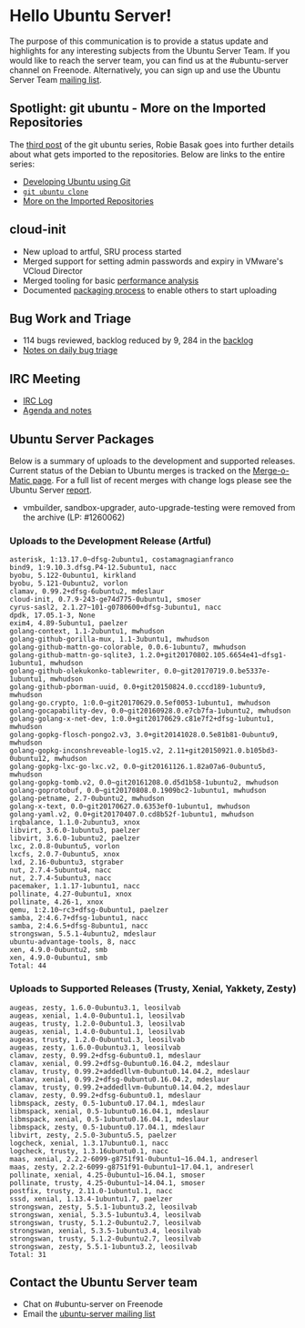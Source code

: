 # Hello Ubuntu Server!
The purpose of this communication is to provide a status update and highlights for any interesting subjects from the Ubuntu Server Team. If you would like to reach the server team, you can find us at the #ubuntu-server channel on Freenode. Alternatively, you can sign up and use the Ubuntu Server Team [mailing list](https://lists.ubuntu.com/mailman/listinfo/ubuntu-server).

## Spotlight: git ubuntu - More on the Imported Repositories
The [third post](https://insights.ubuntu.com/2017/08/21/git-ubuntu-more-on-the-imported-repositories/) of the git ubuntu series, Robie Basak goes into further details about what gets imported to the repositories. Below are links to the entire series:

 * [Developing Ubuntu using Git](https://insights.ubuntu.com/2017/07/24/developing-ubuntu-using-git/)
 * [`git ubuntu clone`](https://insights.ubuntu.com/2017/08/09/git-ubuntu-clone/)
 * [More on the Imported Repositories](https://insights.ubuntu.com/2017/08/21/git-ubuntu-more-on-the-imported-repositories/)

## cloud-init
- New upload to artful, SRU process started
- Merged support for setting admin passwords and expiry in VMware's VCloud Director
- Merged tooling for basic [performance analysis](https://code.launchpad.net/~chad.smith/cloud-init/+git/cloud-init/+merge/328819)
- Documented [packaging process](https://gist.github.com/smoser/6391b854e6a80475aac473bba4ef0310#file-ubuntu-release-process-md) to enable others to start uploading

## Bug Work and Triage
- 114 bugs reviewed, backlog reduced by 9, 284 in the [backlog](https://bugs.launchpad.net/~ubuntu-server/+subscribedbugs)
- [Notes on daily bug triage](https://wiki.ubuntu.com/ServerTeam/KnowledgeBase#Bug_Triage)

## IRC Meeting
- [IRC Log](https://ubottu.com/meetingology/logs/ubuntu-meeting/2017/ubuntu-meeting.2017-08-22-16.01.html)
- [Agenda and notes](https://wiki.ubuntu.com/ServerTeam/Meeting)

## Ubuntu Server Packages
Below is a summary of uploads to the development and supported releases. Current status of the Debian to Ubuntu merges is tracked on the [Merge-o-Matic page](https://merges.ubuntu.com/main.html). For a full list of recent merges with change logs please see the Ubuntu Server [report](http://reqorts.qa.ubuntu.com/reports/ubuntu-server/merges.html).

* vmbuilder, sandbox-upgrader, auto-upgrade-testing were removed from the archive (LP: #1260062)

### Uploads to the Development Release (Artful)
```
asterisk, 1:13.17.0~dfsg-2ubuntu1, costamagnagianfranco
bind9, 1:9.10.3.dfsg.P4-12.5ubuntu1, nacc
byobu, 5.122-0ubuntu1, kirkland
byobu, 5.121-0ubuntu2, vorlon
clamav, 0.99.2+dfsg-6ubuntu2, mdeslaur
cloud-init, 0.7.9-243-ge74d775-0ubuntu1, smoser
cyrus-sasl2, 2.1.27~101-g0780600+dfsg-3ubuntu1, nacc
dpdk, 17.05.1-3, None
exim4, 4.89-5ubuntu1, paelzer
golang-context, 1.1-2ubuntu1, mwhudson
golang-github-gorilla-mux, 1.1-3ubuntu1, mwhudson
golang-github-mattn-go-colorable, 0.0.6-1ubuntu7, mwhudson
golang-github-mattn-go-sqlite3, 1.2.0+git20170802.105.6654e41~dfsg1-1ubuntu1, mwhudson
golang-github-olekukonko-tablewriter, 0.0~git20170719.0.be5337e-1ubuntu1, mwhudson
golang-github-pborman-uuid, 0.0+git20150824.0.cccd189-1ubuntu9, mwhudson
golang-go.crypto, 1:0.0~git20170629.0.5ef0053-1ubuntu1, mwhudson
golang-gocapability-dev, 0.0~git20160928.0.e7cb7fa-1ubuntu2, mwhudson
golang-golang-x-net-dev, 1:0.0+git20170629.c81e7f2+dfsg-1ubuntu1, mwhudson
golang-gopkg-flosch-pongo2.v3, 3.0+git20141028.0.5e81b81-0ubuntu9, mwhudson
golang-gopkg-inconshreveable-log15.v2, 2.11+git20150921.0.b105bd3-0ubuntu12, mwhudson
golang-gopkg-lxc-go-lxc.v2, 0.0~git20161126.1.82a07a6-0ubuntu5, mwhudson
golang-gopkg-tomb.v2, 0.0~git20161208.0.d5d1b58-1ubuntu2, mwhudson
golang-goprotobuf, 0.0~git20170808.0.1909bc2-1ubuntu1, mwhudson
golang-petname, 2.7-0ubuntu2, mwhudson
golang-x-text, 0.0~git20170627.0.6353ef0-1ubuntu1, mwhudson
golang-yaml.v2, 0.0+git20170407.0.cd8b52f-1ubuntu1, mwhudson
irqbalance, 1.1.0-2ubuntu3, xnox
libvirt, 3.6.0-1ubuntu3, paelzer
libvirt, 3.6.0-1ubuntu2, paelzer
lxc, 2.0.8-0ubuntu5, vorlon
lxcfs, 2.0.7-0ubuntu5, xnox
lxd, 2.16-0ubuntu3, stgraber
nut, 2.7.4-5ubuntu4, nacc
nut, 2.7.4-5ubuntu3, nacc
pacemaker, 1.1.17-1ubuntu1, nacc
pollinate, 4.27-0ubuntu1, xnox
pollinate, 4.26-1, xnox
qemu, 1:2.10~rc3+dfsg-0ubuntu1, paelzer
samba, 2:4.6.7+dfsg-1ubuntu1, nacc
samba, 2:4.6.5+dfsg-8ubuntu1, nacc
strongswan, 5.5.1-4ubuntu2, mdeslaur
ubuntu-advantage-tools, 8, nacc
xen, 4.9.0-0ubuntu2, smb
xen, 4.9.0-0ubuntu1, smb
Total: 44
```

### Uploads to Supported Releases (Trusty, Xenial, Yakkety, Zesty)
```
augeas, zesty, 1.6.0-0ubuntu3.1, leosilvab
augeas, xenial, 1.4.0-0ubuntu1.1, leosilvab
augeas, trusty, 1.2.0-0ubuntu1.3, leosilvab
augeas, xenial, 1.4.0-0ubuntu1.1, leosilvab
augeas, trusty, 1.2.0-0ubuntu1.3, leosilvab
augeas, zesty, 1.6.0-0ubuntu3.1, leosilvab
clamav, zesty, 0.99.2+dfsg-6ubuntu0.1, mdeslaur
clamav, xenial, 0.99.2+dfsg-0ubuntu0.16.04.2, mdeslaur
clamav, trusty, 0.99.2+addedllvm-0ubuntu0.14.04.2, mdeslaur
clamav, xenial, 0.99.2+dfsg-0ubuntu0.16.04.2, mdeslaur
clamav, trusty, 0.99.2+addedllvm-0ubuntu0.14.04.2, mdeslaur
clamav, zesty, 0.99.2+dfsg-6ubuntu0.1, mdeslaur
libmspack, zesty, 0.5-1ubuntu0.17.04.1, mdeslaur
libmspack, xenial, 0.5-1ubuntu0.16.04.1, mdeslaur
libmspack, xenial, 0.5-1ubuntu0.16.04.1, mdeslaur
libmspack, zesty, 0.5-1ubuntu0.17.04.1, mdeslaur
libvirt, zesty, 2.5.0-3ubuntu5.5, paelzer
logcheck, xenial, 1.3.17ubuntu0.1, nacc
logcheck, trusty, 1.3.16ubuntu0.1, nacc
maas, xenial, 2.2.2-6099-g8751f91-0ubuntu1~16.04.1, andreserl
maas, zesty, 2.2.2-6099-g8751f91-0ubuntu1~17.04.1, andreserl
pollinate, xenial, 4.25-0ubuntu1~16.04.1, smoser
pollinate, trusty, 4.25-0ubuntu1~14.04.1, smoser
postfix, trusty, 2.11.0-1ubuntu1.1, nacc
sssd, xenial, 1.13.4-1ubuntu1.7, paelzer
strongswan, zesty, 5.5.1-1ubuntu3.2, leosilvab
strongswan, xenial, 5.3.5-1ubuntu3.4, leosilvab
strongswan, trusty, 5.1.2-0ubuntu2.7, leosilvab
strongswan, xenial, 5.3.5-1ubuntu3.4, leosilvab
strongswan, trusty, 5.1.2-0ubuntu2.7, leosilvab
strongswan, zesty, 5.5.1-1ubuntu3.2, leosilvab
Total: 31
```

## Contact the Ubuntu Server team
* Chat on #ubuntu-server on Freenode
* Email the [ubuntu-server mailing list](https://lists.ubuntu.com/mailman/listinfo/ubuntu-server)
